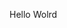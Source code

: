 Hello Wolrd






































































































































































































































































































































































































































































































































































































































































































































































































































































































































































































































































































































































































































































































































































































































































































































































































































































































































































































































































































































































































































































































































































































































































































































































































































































































































































































